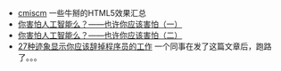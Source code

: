 * [cmiscm](http://fff.cmiscm.com/#!/main) 一些牛掰的HTML5效果汇总
* [你害怕人工智能么？——也许你应该害怕（一）](http://www.wxribao.com/show/196132)
* [你害怕人工智能么？——也许你应该害怕（二）](http://www.wxribao.com/show/1971c6)
* [27种迹象显示你应该辞掉程序员的工作](http://www.vaikan.com/27-signs-you-should-quit-your-tech-job/) 一个同事在发了这篇文章后，跑路了。。。
